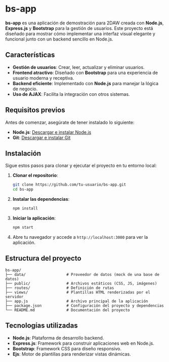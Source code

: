 # bs-app

**bs-app** es una aplicación de demostración para 2DAW creada con **Node.js**, **Express.js** y **Bootstrap** para la gestión de usuarios. Este proyecto está diseñado para mostrar cómo implementar una interfaz visual elegante y funcional junto con un backend sencillo en Node.js.

## Características

- **Gestión de usuarios**: Crear, leer, actualizar y eliminar usuarios.
- **Frontend atractivo**: Diseñado con **Bootstrap** para una experiencia de usuario moderna y receptiva.
- **Backend eficiente**: Implementado con **Node.js** para manejar la lógica de negocio.
- **Uso de AJAX**: Facilita la integración con otros sistemas.

## Requisitos previos

Antes de comenzar, asegúrate de tener instalado lo siguiente:

- **Node.js**: [Descargar e instalar Node.js](https://nodejs.org/)
- **Git**: [Descargar e instalar Git](https://git-scm.com/)

## Instalación

Sigue estos pasos para clonar y ejecutar el proyecto en tu entorno local:

1. **Clonar el repositorio**:
   ```bash
   git clone https://github.com/tu-usuario/bs-app.git
   cd bs-app
   ```

2. **Instalar las dependencias**:
   ```bash
   npm install
   ```

3. **Iniciar la aplicación**:
   ```bash
   npm start
   ```

4. Abre tu navegador y accede a `http://localhost:3000` para ver la aplicación.

## Estructura del proyecto

```
bs-app/
├── data/                  # Proveedor de datos (mock de una base de datos)
├── public/                # Archivos estáticos (CSS, JS, imágenes)
├── routes/                # Definición de rutas
├── views/                 # Plantillas HTML renderizadas por el servidor
├── app.js                 # Archivo principal de la aplicación
├── package.json           # Configuración del proyecto y dependencias
└── README.md              # Documentación del proyecto
```

## Tecnologías utilizadas

- **Node.js**: Plataforma de desarrollo backend.
- **Express.js**: Framework para construir aplicaciones web en Node.js.
- **Bootstrap**: Framework CSS para diseño responsivo.
- **Ejs**: Motor de plantillas para renderizar vistas dinámicas.

